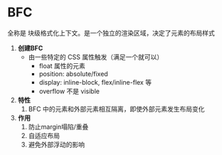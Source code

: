 # BFC

全称是 块级格式化上下文。是一个独立的渲染区域，决定了元素的布局样式

1. **创建BFC**
   - 由一些特定的 CSS 属性触发（满足一个就可以）
     - float 属性的元素
     - position: absolute/fixed
     - display: inline-block, flex/inline-flex 等
     - overflow 不是 visible
2. **特性**
   1. BFC 中的元素和外部元素相互隔离，即使外部元素发生布局变化
3. **作用**
   1. 防止margin塌陷/重叠
   2. 自适应布局
   3. 避免外部浮动的影响